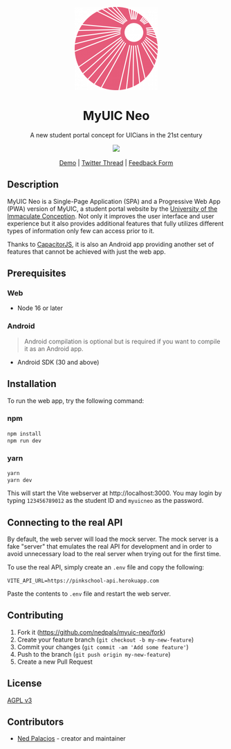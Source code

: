 <div align="center">
  <p><img src="./public/icons/icon-192x192.png" /></p>
  <h1>MyUIC Neo</h1>
  <p>A new student portal concept for UICians in the 21st century</p>
  <p><img src="https://pbs.twimg.com/media/FO8ZdXvUYAEpgGu?format=jpg&name=large" /></p>

[Demo](https://myuic.nedpals.xyz) |
[Twitter Thread](https://twitter.com/npned/status/1508455998234587140?s=20&t=_ApTg0r4DMKFbSM8QWeqnA) |
[Feedback Form](https://forms.gle/XnE2XuEGi9FdcYt5A)
</div>

## Description
MyUIC Neo is a Single-Page Application (SPA) and a Progressive Web App (PWA) version of MyUIC, a student portal website by the [University of the Immaculate Conception](https://uic.edu.ph). Not only it improves the user interface and user experience but it also provides additional features that fully utilizes different types of information only few can access prior to it.

Thanks to [CapacitorJS](https://capacitorjs.com), it is also an Android app providing another set of features that cannot be achieved with just the web app.

## Prerequisites
### Web
- Node 16 or later

### Android
> Android compilation is optional but is required if you want to compile it as an Android app.
- Android SDK (30 and above)

## Installation
To run the web app, try the following command:

### npm
```
npm install
npm run dev
```

### yarn
```
yarn
yarn dev
```
This will start the Vite webserver at http://localhost:3000. You may login by typing `123456789012` as the student ID and `myuicneo` as the password.

## Connecting to the real API
By default, the web server will load the mock server. The mock server is a fake "server" that emulates the real API for development and in order to avoid unnecessary load to the real server when trying out for the first time.

To use the real API, simply create an `.env` file and copy the following:
```
VITE_API_URL=https://pinkschool-api.herokuapp.com
```

Paste the contents to `.env` file and restart the web server.

## Contributing
1. Fork it (<https://github.com/nedpals/myuic-neo/fork>)
2. Create your feature branch (`git checkout -b my-new-feature`)
3. Commit your changes (`git commit -am 'Add some feature'`)
4. Push to the branch (`git push origin my-new-feature`)
5. Create a new Pull Request

## License
[AGPL v3](LICENSE)

## Contributors
- [Ned Palacios](https://github.com/nedpals) - creator and maintainer